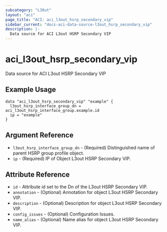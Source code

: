 ```yaml
---
subcategory: "L3Out"
layout: "aci"
page_title: "ACI: aci_l3out_hsrp_secondary_vip"
sidebar_current: "docs-aci-data-source-l3out_hsrp_secondary_vip"
description: |-
  Data source for ACI L3out HSRP Secondary VIP
---
```


# aci_l3out_hsrp_secondary_vip

Data source for ACI L3out HSRP Secondary VIP

## Example Usage

```hcl
data "aci_l3out_hsrp_secondary_vip" "example" {
  l3out_hsrp_interface_group_dn = aci_l3out_hsrp_interface_group.example.id
  ip = "example"
}
```

## Argument Reference

- `l3out_hsrp_interface_group_dn` - (Required) Distinguished name of parent HSRP group profile object.
- `ip` - (Required) IP of Object L3out HSRP Secondary VIP.

## Attribute Reference

- `id` - Attribute id set to the Dn of the L3out HSRP Secondary VIP.
- `annotation` - (Optional) Annotation for object L3out HSRP Secondary VIP.
- `description` - (Optional) Description for object L3out HSRP Secondary VIP.
- `config_issues` - (Optional) Configuration Issues.
- `name_alias` - (Optional) Name alias for object L3out HSRP Secondary VIP.
